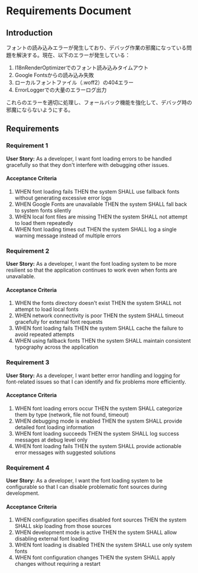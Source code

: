 # Requirements Document

## Introduction

フォントの読み込みエラーが発生しており、デバッグ作業の邪魔になっている問題を解決する。現在、以下のエラーが発生している：

1. I18nRenderOptimizerでのフォント読み込みタイムアウト
2. Google Fontsからの読み込み失敗
3. ローカルフォントファイル（.woff2）の404エラー
4. ErrorLoggerでの大量のエラーログ出力

これらのエラーを適切に処理し、フォールバック機能を強化して、デバッグ時の邪魔にならないようにする。

## Requirements

### Requirement 1

**User Story:** As a developer, I want font loading errors to be handled gracefully so that they don't interfere with debugging other issues.

#### Acceptance Criteria

1. WHEN font loading fails THEN the system SHALL use fallback fonts without generating excessive error logs
2. WHEN Google Fonts are unavailable THEN the system SHALL fall back to system fonts silently
3. WHEN local font files are missing THEN the system SHALL not attempt to load them repeatedly
4. WHEN font loading times out THEN the system SHALL log a single warning message instead of multiple errors

### Requirement 2

**User Story:** As a developer, I want the font loading system to be more resilient so that the application continues to work even when fonts are unavailable.

#### Acceptance Criteria

1. WHEN the fonts directory doesn't exist THEN the system SHALL not attempt to load local fonts
2. WHEN network connectivity is poor THEN the system SHALL timeout gracefully for external font requests
3. WHEN font loading fails THEN the system SHALL cache the failure to avoid repeated attempts
4. WHEN using fallback fonts THEN the system SHALL maintain consistent typography across the application

### Requirement 3

**User Story:** As a developer, I want better error handling and logging for font-related issues so that I can identify and fix problems more efficiently.

#### Acceptance Criteria

1. WHEN font loading errors occur THEN the system SHALL categorize them by type (network, file not found, timeout)
2. WHEN debugging mode is enabled THEN the system SHALL provide detailed font loading information
3. WHEN font loading succeeds THEN the system SHALL log success messages at debug level only
4. WHEN font loading fails THEN the system SHALL provide actionable error messages with suggested solutions

### Requirement 4

**User Story:** As a developer, I want the font loading system to be configurable so that I can disable problematic font sources during development.

#### Acceptance Criteria

1. WHEN configuration specifies disabled font sources THEN the system SHALL skip loading from those sources
2. WHEN development mode is active THEN the system SHALL allow disabling external font loading
3. WHEN font loading is disabled THEN the system SHALL use only system fonts
4. WHEN font configuration changes THEN the system SHALL apply changes without requiring a restart